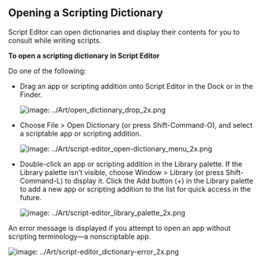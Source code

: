 <a id="//apple_ref/doc/uid/TP40016239-CH76"></a><a id="//apple_ref/doc/uid/TP40016239-CH76-SW1"></a>

## Opening a Scripting Dictionary

Script Editor can open dictionaries and display their contents for you to consult while writing scripts.

<a id="//apple_ref/doc/uid/TP40016239-CH76-SW2"></a>

**To open a scripting dictionary in Script Editor**

Do one of the following:

* Drag an app or scripting addition onto Script Editor in the Dock or in the Finder.

  <a id="//apple_ref/doc/uid/TP40016239-CH76-SW3"></a>

  ![image: ../Art/open_dictionary_drop_2x.png](https://developer.apple.com/library/archive/mac-automation-scripting-guide/Art/open_dictionary_drop_2x.png)
* Choose File &gt; Open Dictionary (or press Shift-Command-O), and select a scriptable app or scripting addition.

  <a id="//apple_ref/doc/uid/TP40016239-CH76-SW4"></a>

  ![image: ../Art/script-editor_open-dictionary_menu_2x.png](https://developer.apple.com/library/archive/mac-automation-scripting-guide/Art/script-editor_open-dictionary_menu_2x.png)
* Double-click an app or scripting addition in the Library palette. If the Library palette isn’t visible, choose Window &gt; Library (or press Shift-Command-L) to display it. Click the Add button (+) in the Library palette to add a new app or scripting addition to the list for quick access in the future.

  <a id="//apple_ref/doc/uid/TP40016239-CH76-SW5"></a>

  ![image: ../Art/script-editor_library_palette_2x.png](https://developer.apple.com/library/archive/mac-automation-scripting-guide/Art/script-editor_library_palette_2x.png)

An error message is displayed if you attempt to open an app without scripting terminology—a nonscriptable app.

<a id="//apple_ref/doc/uid/TP40016239-CH76-SW6"></a>

![image: ../Art/script-editor_dictionary-error_2x.png](https://developer.apple.com/library/archive/mac-automation-scripting-guide/Art/script-editor_dictionary-error_2x.png)
